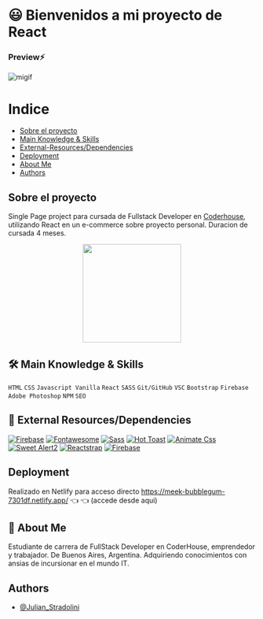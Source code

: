 # :smiley: Bienvenidos a mi proyecto de React
### Preview⚡️
![migif](https://user-images.githubusercontent.com/93753805/175793427-4554189e-a2ac-4692-bb23-b3c860d30ead.gif)


# Indice
* [Sobre el proyecto](Sobre-el-proyecto)
* [Main Knowledge & Skills](Main-Knowledge-&-Skills)
* [External-Resources/Dependencies](External-Resources/Dependencies)
* [Deployment](Deployment)
* [About Me](About-Me)
* [Authors](Authors)


## Sobre el proyecto
Single Page project para cursada de Fullstack Developer en [Coderhouse](https://www.coderhouse.com), utilizando React en un e-commerce sobre proyecto personal. Duracion de cursada 4 meses.
<p align="center">
<img src="https://user-images.githubusercontent.com/93753805/175792778-97ce0aa3-9263-4bf0-9ce5-23228bdc0640.png" width="200">
</p>


## 🛠 Main Knowledge & Skills

`
HTML
`
`
CSS
`
`
Javascript Vanilla
`
`
React
`
`
SASS
`
`
Git/GitHub
`
`
VSC
`
`
Bootstrap
`
`
Firebase
`
`
Adobe Photoshop
`
`
NPM
`
`
SEO
`


## 🔗 External Resources/Dependencies
[![Firebase](https://img.shields.io/badge/fonts-GOOGLE%20FONTS-important)](https://fonts.google.com/)
[![Fontawesome](https://img.shields.io/badge/icons-FONTAWESOME-blue)](https://fontawesome.com/)
[![Sass](https://img.shields.io/badge/styleCompile-SASS-ff69b4)](https://sass-lang.com/)
[![Hot Toast](https://img.shields.io/badge/addOn-REACT%20HOT%20TOAST-orange)](https://react-hot-toast.com/)
[![Animate Css](https://img.shields.io/badge/addOn-ANIMATE%20CSS-yellow)](https://animate.style/)
[![Sweet Alert2](https://img.shields.io/badge/addOn-SWEET%20ALERT%202-blueviolet)](https://sweetalert2.github.io/)
[![Reactstrap](https://img.shields.io/badge/library-REACTSTRAP-yellowgreen)](https://reactstrap.github.io/?path=/story/home-installation--page)
[![Firebase](https://img.shields.io/badge/db-GOOGLE%20FIREBASE-orange)](https://firebase.google.com/)



## Deployment
Realizado en Netlify para acceso directo https://meek-bubblegum-7301df.netlify.app/ :point_left: :point_left: (accede desde aqui)

## 🚀 About Me
Estudiante de carrera de FullStack Developer en CoderHouse, emprendedor y trabajador. De Buenos Aires, Argentina. Adquiriendo conocimientos con ansias de incursionar en el mundo IT.

## Authors
- [@Julian_Stradolini](https://github.com/Julesarg)
